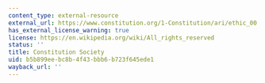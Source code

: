 ```yaml
---
content_type: external-resource
external_url: https://www.constitution.org/1-Constitution/ari/ethic_00.htm
has_external_license_warning: true
license: https://en.wikipedia.org/wiki/All_rights_reserved
status: ''
title: Constitution Society
uid: b5b899ee-bc8b-4f43-bbb6-b723f645ede1
wayback_url: ''
---
```

